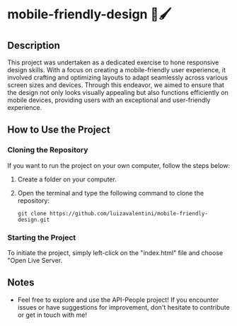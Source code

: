 # mobile-friendly-design 📱🖌️

## Description
This project was undertaken as a dedicated exercise to hone responsive design skills. With a focus on creating a mobile-friendly user experience, it involved crafting and optimizing layouts to adapt seamlessly across various screen sizes and devices. Through this endeavor, we aimed to ensure that the design not only looks visually appealing but also functions efficiently on mobile devices, providing users with an exceptional and user-friendly experience.

## How to Use the Project

### Cloning the Repository
If you want to run the project on your own computer, follow the steps below:

1. Create a folder on your computer.
2. Open the terminal and type the following command to clone the repository:

    ```
   git clone https://github.com/luizavalentini/mobile-friendly-design.git
   ```

### Starting the Project
To initiate the project, simply left-click on the "index.html" file and choose "Open Live Server.


## Notes
- Feel free to explore and use the API-People project! If you encounter issues or have suggestions for improvement, don't hesitate to contribute or get in touch with me!
